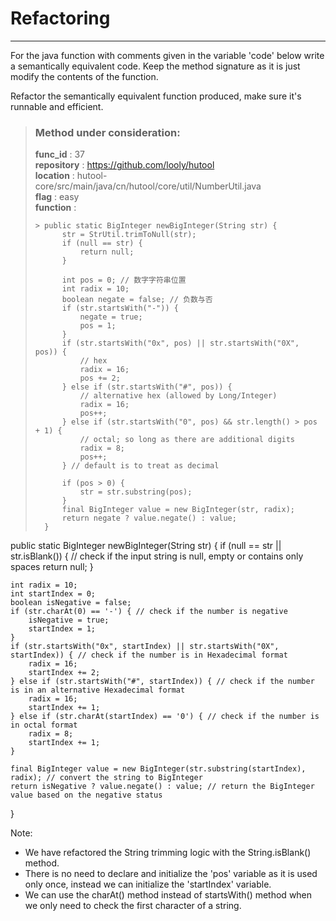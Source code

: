 # Refactoring

---

For the java function with comments given in the variable 'code' below write a semantically equivalent code. Keep the method signature as it is just modify the contents of the function.

Refactor the semantically equivalent function produced, make sure it's runnable and efficient. 

> ### Method under consideration:
> **func_id** : 37 <br/> 
 > **repository** : https://github.com/looly/hutool <br/> 
> **location** : hutool-core/src/main/java/cn/hutool/core/util/NumberUtil.java <br/> 
> **flag** : easy <br/> 
> **function** : <br/> 
> ``` <br/> 
>> public static BigInteger newBigInteger(String str) {
>		str = StrUtil.trimToNull(str);
>		if (null == str) {
>			return null;
>		}
>
>		int pos = 0; // 数字字符串位置
>		int radix = 10;
>		boolean negate = false; // 负数与否
>		if (str.startsWith("-")) {
>			negate = true;
>			pos = 1;
>		}
>		if (str.startsWith("0x", pos) || str.startsWith("0X", pos)) {
>			// hex
>			radix = 16;
>			pos += 2;
>		} else if (str.startsWith("#", pos)) {
>			// alternative hex (allowed by Long/Integer)
>			radix = 16;
>			pos++;
>		} else if (str.startsWith("0", pos) && str.length() > pos + 1) {
>			// octal; so long as there are additional digits
>			radix = 8;
>			pos++;
>		} // default is to treat as decimal
>
>		if (pos > 0) {
>			str = str.substring(pos);
>		}
>		final BigInteger value = new BigInteger(str, radix);
>		return negate ? value.negate() : value;
>	} 
> ``` 


public static BigInteger newBigInteger(String str) {
    if (null == str || str.isBlank()) { // check if the input string is null, empty or contains only spaces
        return null;
    }

    int radix = 10;
    int startIndex = 0;
    boolean isNegative = false;
    if (str.charAt(0) == '-') { // check if the number is negative
        isNegative = true;
        startIndex = 1;
    }
    if (str.startsWith("0x", startIndex) || str.startsWith("0X", startIndex)) { // check if the number is in Hexadecimal format
        radix = 16;
        startIndex += 2;
    } else if (str.startsWith("#", startIndex)) { // check if the number is in an alternative Hexadecimal format
        radix = 16;
        startIndex += 1;
    } else if (str.charAt(startIndex) == '0') { // check if the number is in octal format
        radix = 8;
        startIndex += 1;
    }

    final BigInteger value = new BigInteger(str.substring(startIndex), radix); // convert the string to BigInteger
    return isNegative ? value.negate() : value; // return the BigInteger value based on the negative status
} 

Note: 

- We have refactored the String trimming logic with the String.isBlank() method.
- There is no need to declare and initialize the 'pos' variable as it is used only once, instead we can initialize the 'startIndex' variable.
- We can use the charAt() method instead of startsWith() method when we only need to check the first character of a string.